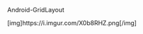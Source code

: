 Android-GridLayout

<blockquote class="imgur-embed-pub" lang="en" data-id="a/NJvj6AE"><a href="//imgur.com/NJvj6AE"></a></blockquote><script async src="//s.imgur.com/min/embed.js" charset="utf-8"></script>
[img]https://i.imgur.com/X0b8RHZ.png[/img]
